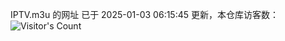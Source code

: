 IPTV.m3u 的网址 已于 2025-01-03 06:15:45 更新，本仓库访客数：![Visitor's Count](https://profile-counter.glitch.me/hero1898_tv/count.svg)
